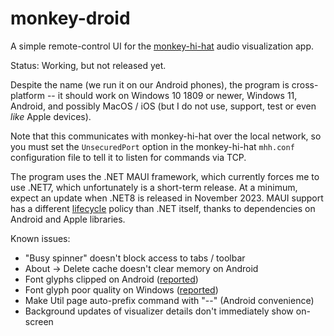 # monkey-droid

A simple remote-control UI for the [monkey-hi-hat](https://github.com/MV10/monkey-hi-hat) audio visualization app.

Status: Working, but not released yet.

Despite the name (we run it on our Android phones), the program is cross-platform -- it should work on Windows 10 1809 or newer, Windows 11, Android, and possibly MacOS / iOS (but I do not use, support, test or even _like_ Apple devices).

Note that this communicates with monkey-hi-hat over the local network, so you must set the `UnsecuredPort` option in the monkey-hi-hat `mhh.conf` configuration file to tell it to listen for commands via TCP.

The program uses the .NET MAUI framework, which currently forces me to use .NET7, which unfortunately is a short-term release. At a minimum, expect an update when .NET8 is released in November 2023. MAUI support has a different [lifecycle](https://dotnet.microsoft.com/en-us/platform/support/policy/maui) policy than .NET itself, thanks to dependencies on Android and Apple libraries.

Known issues:
* "Busy spinner" doesn't block access to tabs / toolbar
* About -> Delete cache doesn't clear memory on Android
* Font glyphs clipped on Android ([reported](https://github.com/dotnet/maui/issues/16880))
* Font glyph poor quality on Windows ([reported](https://github.com/dotnet/maui/issues/6043#issuecomment-1685032632))
* Make Util page auto-prefix command with "--" (Android convenience)
* Background updates of visualizer details don't immediately show on-screen
